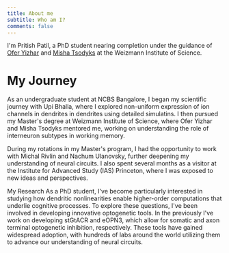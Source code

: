 ```yaml
---
title: About me
subtitle: Who am I?
comments: false
---
```


I'm Pritish Patil, a PhD student nearing completion under the guidance of [Ofer Yizhar](https://www.weizmann.ac.il/brain-sciences/labs/yizhar/) and [Misha Tsodyks](https://www.weizmann.ac.il/brain-sciences/labs/tsodyks/home) at the Weizmann Institute of Science.


# My Journey

As an undergraduate student at NCBS Bangalore, I began my scientific journey with Upi Bhalla, where I explored non-uniform expression of ion channels in dendrites in dendrites using detailed simulatins.  I then pursued my Master's degree at Weizmann Institute of Science, where Ofer Yizhar and Misha Tsodyks mentored me, working on understanding the role of interneuron subtypes in working memory.


During my rotations in my Master's program, I had the opportunity to work with Michal Rivlin and Nachum Ulanovsky, further deepening my understanding of neural circuits. I also spent several months as a visitor at the Institute for Advanced Study (IAS) Princeton, where I was exposed to new ideas and perspectives.



My Research
As a PhD student, I've become particularly interested in studying how dendritic nonlinearities enable higher-order computations that underlie cognitive processes. To explore these questions, I've been involved in developing innovative optogenetic tools. In the previously I've work on developing stGtACR and eOPN3, which allow for somatic and axon terminal optogenetic inhibition, respectively. These tools have gained widespread adoption, with hundreds of labs around the world utilizing them to advance our understanding of neural circuits.